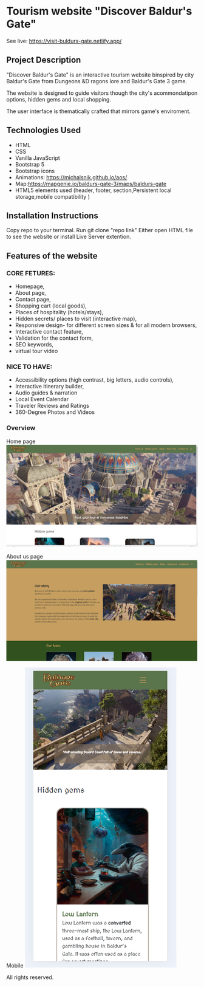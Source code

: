 # Tourism website "Discover Baldur's Gate"
See live: https://visit-buldurs-gate.netlify.app/ 
## Project Description
"Discover Baldur's Gate" is an interactive tourism website binspired by city Baldur's Gate from Dungeons &D ragons lore and Baldur's Gate 3 game.

The website is designed to guide visitors though the city's acommondatipon options, hidden gems and local shopping.

The user interface is thematically crafted that mirrors game's enviroment.

## Technologies Used
- HTML
- CSS
- Vanilla JavaScript
- Bootstrap 5
- Bootstrap icons
- Animations: https://michalsnik.github.io/aos/
- Map:https://mapgenie.io/baldurs-gate-3/maps/baldurs-gate 
- HTML5 elements used (header, footer, section,Persistent local storage,mobile compatibility )

## Installation Instructions
Copy repo to your terminal.
Run git clone "repo link"
Either open HTML file to see the website or install Live Server extention.

## Features of the website
### CORE FETURES:
- Homepage,
- About page,
- Contact page, 
- Shopping cart (local goods),
- Places of hospitality (hotels/stays), 
- Hidden secrets/ places to visit (interactive map), 
- Responsive design- for different screen sizes & for all modern browsers,
- Interactive contact feature,
- Validation for the contact form,
- SEO keywords,
- virtual tour video

### NICE TO HAVE:
- Accessibility options (high contrast, big letters, audio controls),
- Interactive itinerary builder,
- Audio guides & narration
- Local Event Calendar
- Traveler Reviews and Ratings
- 360-Degree Photos and Videos

### Overview 
Home page
![homepage](./assets/img/homePage.png)

About us page
![aboutus](./assets/img/aboutUS.png)

Mobile
![mobileversion](./assets/img/mobile.png)


All rights reserved. 
